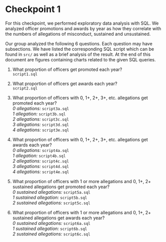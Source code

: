 # Checkpoint 1
For this checkpoint, we performed exploratory data analysis with SQL. We analyzed officer promotions and awards by year as how they correlate with the numbers of allegations of misconduct, sustained and unsustained.

Our group analyzed the following 6 questions. Each question may have subsections. We have listed the corresponding SQL script which can be found in `src/` as well as a brief analysis of the result. At the end of this document are figures containing charts related to the given SQL queries. 

1. What proportion of officers get promoted each year?  
`script1.sql`  

2. What proportion of officers get awards each year?  
`script2.sql`   

3. What proportion of officers with 0, 1+, 2+, 3+, etc. allegations get promoted each year?  
_0 allegations:_ `script3a.sql`  
_1 allegation:_ `script3b.sql`  
_2 allegations:_ `script3c.sql`  
_3 allegations:_ `script3d.sql`  
_4 allegations:_ `script3e.sql`  

4. What proportion of officers with 0, 1+, 2+, 3+, etc. allegations get awards each year?  
_0 allegations:_ `script4a.sql`  
_1 allegation:_ `script4b.sql`  
_2 allegations:_ `script4c.sql`  
_3 allegations:_ `script4d.sql`  
_4 allegations:_ `script4e.sql`  

5. What proportion of officers with 1 or more allegations and 0, 1+, 2+ sustained allegations get promoted each year?  
_0 sustained allegations:_ `script5a.sql`  
_1 sustained allegation:_ `script5b.sql`  
_2 sustained allegations:_ `script5c.sql`  

6. What proportion of officers with 1 or more allegations and 0, 1+, 2+ sustained allegations get awards each year?  
_0 sustained allegations:_ `script6a.sql`  
_1 sustained allegation:_ `script6b.sql`  
_2 sustained allegations:_ `script6c.sql`  
